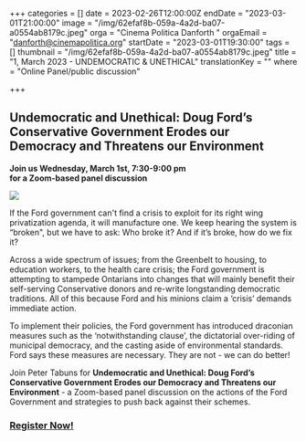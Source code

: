 +++
categories = []
date = 2023-02-26T12:00:00Z
endDate = "2023-03-01T21:00:00"
image = "/img/62efaf8b-059a-4a2d-ba07-a0554ab8179c.jpeg"
orga = "Cinema Politica Danforth "
orgaEmail = "danforth@cinemapolitica.org"
startDate = "2023-03-01T19:30:00"
tags = []
thumbnail = "/img/62efaf8b-059a-4a2d-ba07-a0554ab8179c.jpeg"
title = "1, March 2023 - UNDEMOCRATIC & UNETHICAL"
translationKey = ""
where = "Online Panel/public discussion"

+++
## **Undemocratic and Unethical: Doug Ford’s Conservative Government Erodes our Democracy and Threatens our Environment**

**Join us Wednesday, March 1st, 7:30-9:00 pm  
for a Zoom-based panel discussion**

![](/img/62efaf8b-059a-4a2d-ba07-a0554ab8179c.jpeg)

If the Ford government can't find a crisis to exploit for its right wing privatization agenda, it will manufacture one. We keep hearing the system is “broken", but we have to ask: Who broke it? And if it’s broke, how do we fix it?

Across a wide spectrum of issues; from the Greenbelt to housing, to education workers, to the health care crisis; the Ford government is attempting to stampede Ontarians into changes that will mainly benefit their self-serving Conservative donors and re-write longstanding democratic traditions. All of this because Ford and his minions claim a ‘crisis’ demands immediate action.

To implement their policies, the Ford government has introduced draconian measures such as the ‘notwithstanding clause’, the dictatorial over-riding of municipal democracy, and the casting aside of environmental standards. Ford says these measures are necessary. They are not - we can do better!  
  
Join Peter Tabuns for **Undemocratic and Unethical: Doug Ford’s Conservative Government Erodes our Democracy and Threatens our Environment** - a Zoom-based panel discussion on the actions of the Ford Government and strategies to push back against their schemes.

### [Register Now!](https://us06web.zoom.us/meeting/register/tZAld-Guqj8jEtV0WGCLTwFm8cbWpsvyezc_)
